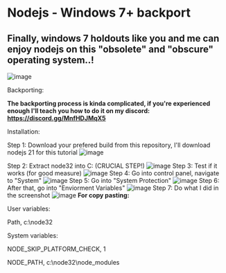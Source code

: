 # Nodejs - Windows 7+ backport
## Finally, windows 7 holdouts like you and me can enjoy nodejs on this "obsolete" and "obscure" operating system..!
![image](https://github.com/AiekDev/nodejs-win7/assets/145149166/fcd071b1-6588-4a52-9f84-292a3d23e626)

Backporting:

**The backporting process is kinda complicated, if you're experienced enough I'll teach you how to do it on my discord: https://discord.gg/MnfHDJMqX5**

Installation:

Step 1: Download your prefered build from this repository, I'll download nodejs 21 for this tutorial
![image](https://github.com/AiekDev/nodejs-win7/assets/145149166/1a66f42d-ab48-4e75-921b-edcea289c5a6)

Step 2: Extract node32 into C: (CRUCIAL STEP!)
![image](https://github.com/AiekDev/nodejs-win7/assets/145149166/e3c4b385-08f9-4c60-bd7d-a4ada6554879)
Step 3: Test if it works (for good measure)
![image](https://github.com/AiekDev/nodejs-win7/assets/145149166/82bd6dc4-6cb2-4343-9e3d-cb5ea8a657aa)
Step 4: Go into control panel, navigate to "System"
![image](https://github.com/AiekDev/nodejs-win7/assets/145149166/e6301e21-ac8a-4ca8-a7dc-8b59ab017c26)
Step 5: Go into "System Protection"
![image](https://github.com/AiekDev/nodejs-win7/assets/145149166/4ce5224e-b9e7-469d-a9e3-3229cb71b7c2)
Step 6: After that, go into "Enviorment Variables"
![image](https://github.com/AiekDev/nodejs-win7/assets/145149166/e970f8d3-e4a4-45ea-845e-4221a85fb9eb)
Step 7: Do what I did in the screenshot
![image](https://github.com/AiekDev/nodejs-win7/assets/145149166/ed7e2700-e478-4c3c-a35a-e0ea94f1648b)
**For copy pasting:**

User variables:

Path, c:\node32

System variables:

NODE_SKIP_PLATFORM_CHECK, 1

NODE_PATH, c:\node32\node_modules
